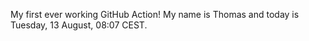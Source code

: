 My first ever working GitHub Action!
My name is Thomas and today is Tuesday, 13 August, 08:07 CEST. 
